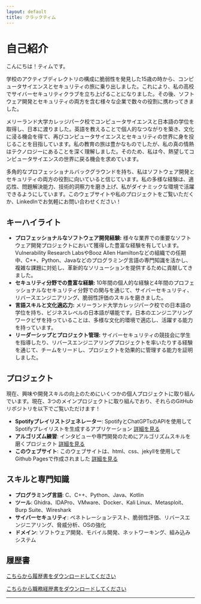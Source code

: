 ```yaml
---
layout: default
title: クラックティム
---
```


# 自己紹介

こんにちは！ティムです。

学校のアクティブディレクトリの構成に脆弱性を発見した15歳の時から、コンピュータサイエンスとセキュリティの旅に乗り出しました。これにより、私の高校でサイバーセキュリティクラブを立ち上げることになりました。その後、ソフトウェア開発とセキュリティの両方を含む様々な企業で数々の役割に携わってきました。

メリーランド大学カレッジパーク校でコンピュータサイエンスと日本語の学位を取得し、日本に渡りました。英語を教えることで個人的なつながりを築き、文化に浸る機会を得て、再びコンピュータサイエンスとセキュリティの世界に身を投じることを目指しています。私の教育の旅は豊かなものでしたが、私の真の情熱はテクノロジーにあることを深く理解しました。そのため、私は今、熱望してコンピュータサイエンスの世界に戻る機会を求めています。

多角的なプロフェッショナルバックグラウンドを持ち、私はソフトウェア開発とセキュリティの両方の役割に向いていると信じています。私の多様な経験は、適応性、問題解決能力、技術的洞察力を磨き上げ、私がダイナミックな環境で活躍できるようにしています。このウェブサイトや私のプロジェクトをご覧いただくか、LinkedInでお気軽にお問い合わせください！

## キーハイライト
- **プロフェッショナルなソフトウェア開発経験:** 様々な業界での重要なソフトウェア開発プロジェクトにおいて獲得した豊富な経験を有しています。Vulnerability Research LabsやBooz Allen Hamiltonなどの組織での任期中、C++、Python、Javaなどのプログラミング言語の専門知識を活かし、複雑な課題に対処し、革新的なソリューションを提供するために貢献してきました。
- **セキュリティ分野での豊富な経験:** 10年間の個人的な経験と4年間のプロフェッショナルなセキュリティ分野での関与を通じて、サイバーセキュリティ、リバースエンジニアリング、脆弱性評価のスキルを磨きました。
- **言語スキルと文化適応力:** メリーランド大学カレッジパーク校での日本語の学位を持ち、ビジネスレベルの日本語が堪能です。日本のエンジニアリングワークビザを持っていることは、多様な文化的環境で適応し、活躍する能力を持っています。
- **リーダーシップとプロジェクト管理:** サイバーセキュリティの競技会に学生を指導したり、リバースエンジニアリングプロジェクトを率いたりする経験を通じて、チームをリードし、プロジェクトを効果的に管理する能力を証明しました。

## プロジェクト
現在、興味や開発スキルの向上のためにいくつかの個人プロジェクトに取り組んでいます。現在、3つのメインプロジェクトに取り組んでおり、それらのGitHubリポジトリを以下でご覧いただけます！
- **Spotifyプレイリストジェネレーター**: SpotifyとChatGPTsのAPIを使用してSpotifyプレイリストを生成するアプリケーション [詳細を見る](https://github.com/tkrach/SpotifyRecommendations)
- **アルゴリズム練習**: インタビューや専門開発のためにアルゴリズムスキルを磨くプロジェクト [詳細を見る](https://github.com/tkrach/codingPractice)
- **このウェブサイト**: このウェブサイトは、html、css、jekyllを使用してGithub Pagesで作成されました [詳細を見る](https://github.com/tkrach/tkrach.github.io)


## スキルと専門知識
- **プログラミング言語**: C、C++、Python、Java、Kotlin
- **ツール**: Ghidra、IDAPro、VMware、Docker、Kali Linux、Metasploit、Burp Suite、Wireshark
- **サイバーセキュリティ**: ペネトレーションテスト、脆弱性評価、リバースエンジニアリング、脅威分析、OSの強化
- **ドメイン**: ソフトウェア開発、モバイル開発、ネットワーキング、組み込みシステム

## 履歴書
[こちらから履歴書をダウンロードしてください](https://github.com/tkrach/tkrach.github.io/raw/main/resume/resumeJP.pdf)

[こちらから職務経歴書をダウンロードしてください](https://github.com/tkrach/tkrach.github.io/raw/main/resume/workHistoryJP.pdf)

---

